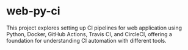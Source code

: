 # web-py-ci
This project explores setting up CI pipelines for web application using Python, Docker, GitHub Actions, Travis CI, and CircleCI, offering a foundation for understanding CI automation with different tools.
